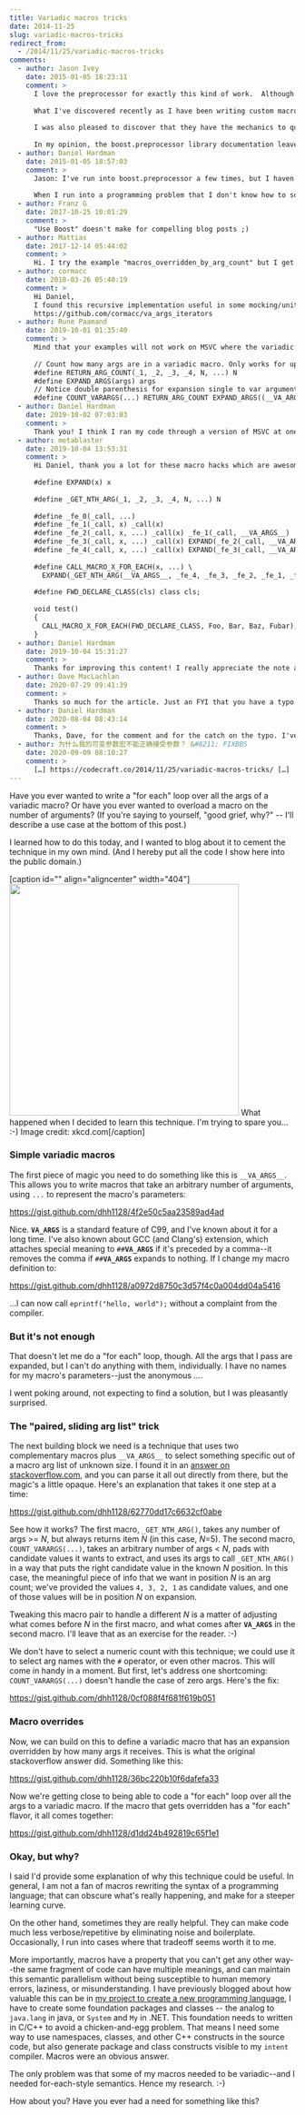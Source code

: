 ```yaml
---
title: Variadic macros tricks
date: 2014-11-25
slug: variadic-macros-tricks
redirect_from:
  - /2014/11/25/variadic-macros-tricks
comments:
  - author: Jason Ivey
    date: 2015-01-05 18:23:11
    comment: >
      I love the preprocessor for exactly this kind of work.  Although macros get a bad name these days, the preprocessor itself is still a powerful and wonderful tool when used for the problems you described.  
      
      What I've discovered recently as I have been writing custom macros is that many, if not all, of the underlying code I invent is already written in the boost.preprocessor library.  I'm not sure if it has an identical solution to what you have created above but I know it has a macro to convert the var_args to a count and list. (BOOST_PP_VARIADIC_TO_LIST)
      
      I was also pleased to discover that they have the mechanics to quickly implement my favorite preprocessor pattern you taught me years ago, the enum-declaration-via-include-file.  (BOOST_PP_ITERATION)
      
      In my opinion, the boost.preprocessor library documentation leaves a little to be desired in terms of examples and descriptions.  But there is a lot there to work with.
  - author: Daniel Hardman
    date: 2015-01-05 18:57:03
    comment: >
      Jason: I've run into boost.preprocessor a few times, but I haven't used it much. Shame on me! Thanks for reminding me to learn about it.
      
      When I run into a programming problem that I don't know how to solve, I often like to write my own solution--not so much because I want to *use* my own solution, as because I want to learn what it takes to solve the problem. Once I've solved it to my own satisfaction (and, sometimes, written about it so I understand how it works well), then I can appreciate a more elegant or general solution, and chuck my own. I'll have to look into boost.preprocessor to see if it solves the problem I was seeing in the intent codebase; if so, I'll gladly switch over, since I'm already using boost a fair amount.
  - author: Franz G
    date: 2017-10-25 10:01:29
    comment: >
      "Use Boost" doesn't make for compelling blog posts ;)
  - author: Mattias
    date: 2017-12-14 05:44:02
    comment: >
      Hi. I try the example "macros_overridden_by_arg_count" but I get the warning "not enoug parameter for macro '_GET_OVERRIDE'
  - author: cormacc
    date: 2018-03-26 05:40:19
    comment: >
      Hi Daniel,
      I found this recursive implementation useful in some mocking/unit testing work -- thanks! Wrapped it and some extensions in a ruby generator script for an arbitrary number of arguments here  if it's of any use to anyone else:
      https://github.com/cormacc/va_args_iterators
  - author: Rune Paamand
    date: 2019-10-01 01:35:40
    comment: >
      Mind that your examples will not work on MSVC where the variadic macro does not expand. You need an expansion step to achieve the `COUNT_VARARGS`:
      
      // Count how many args are in a variadic macro. Only works for up to N-1 args.
      #define RETURN_ARG_COUNT(_1, _2, _3, _4, N, ...) N
      #define EXPAND_ARGS(args) args
      // Notice double parenthesis for expansion single to var arguments
      #define COUNT_VARARGS(...) RETURN_ARG_COUNT EXPAND_ARGS((__VA_ARGS__, 4, 3, 2, 1, 0))
  - author: Daniel Hardman
    date: 2019-10-02 07:03:03
    comment: >
      Thank you! I think I ran my code through a version of MSVC at one point, but I've long since let any insight about it grow stale, so this is a great help. I appreciate the improvement.
  - author: metablaster
    date: 2019-10-04 13:53:31
    comment: >
      Hi Daniel, thank you a lot for these macro hacks which are awesome, I knew all of them except the "for each" macro, it doesn't work in MSVC out of the box, here is a trick for those who want to make it work!
      
      #define EXPAND(x) x
      
      #define _GET_NTH_ARG(_1, _2, _3, _4, N, ...) N
      
      #define _fe_0(_call, ...)
      #define _fe_1(_call, x) _call(x)
      #define _fe_2(_call, x, ...) _call(x) _fe_1(_call, __VA_ARGS__)
      #define _fe_3(_call, x, ...) _call(x) EXPAND(_fe_2(_call, __VA_ARGS__))
      #define _fe_4(_call, x, ...) _call(x) EXPAND(_fe_3(_call, __VA_ARGS__))
      
      #define CALL_MACRO_X_FOR_EACH(x, ...) \
      	EXPAND(_GET_NTH_ARG(__VA_ARGS__, _fe_4, _fe_3, _fe_2, _fe_1, _fe_0)(x, __VA_ARGS__))
      
      #define FWD_DECLARE_CLASS(cls) class cls;
      
      void test()
      {
      	CALL_MACRO_X_FOR_EACH(FWD_DECLARE_CLASS, Foo, Bar, Baz, Fubar);
      }
  - author: Daniel Hardman
    date: 2019-10-04 15:31:27
    comment: >
      Thanks for improving this content! I really appreciate the note about MSVC.
  - author: Dave MacLachlan
    date: 2020-07-29 09:41:39
    comment: >
      Thanks so much for the article. Just an FYI that you have a typo in your second `eprintf` block. I think you want `#__VA_ARGS__` as opposed to `#__VA_ARGS`
  - author: Daniel Hardman
    date: 2020-08-04 08:43:14
    comment: >
      Thanks, Dave, for the comment and for the catch on the typo. I've updated the gist.
  - author: 为什么我的可变参数宏不能正确接受参数？ &#8211; FIXBBS
    date: 2020-09-09 08:10:27
    comment: >
      […] https://codecraft.co/2014/11/25/variadic-macros-tricks/ […]
---
```

Have you ever wanted to write a "for each" loop over all the args of a variadic macro? Or have you ever wanted to overload a macro on the number of arguments? (If you're saying to yourself, "good grief, why?" -- I'll describe a use case at the bottom of this post.)

I learned how to do this today, and I wanted to blog about it to cement the technique in my own mind. (And I hereby put all the code I show here into the public domain.)

[caption id="" align="aligncenter" width="404"]<a href="http://xkcd.com/1319/"><img class="" src="http://imgs.xkcd.com/comics/automation.png" width="404" height="408"></a> What happened when I decided to learn this technique. I'm trying to spare you... :-) Image credit: xkcd.com[/caption]
<h3>Simple variadic macros</h3>
The first piece of magic you need to do something like this is <code>__VA_ARGS__</code>. This allows you to write macros that take an arbitrary number of arguments, using <code>...</code> to represent the macro's parameters:

https://gist.github.com/dhh1128/4f2e50c5aa23589ad4ad

Nice. <code>__VA_ARGS__</code> is a standard feature of C99, and I've known about it for a long time. I've also known about GCC (and Clang's) extension, which attaches special meaning to <code>##__VA_ARGS__</code> if it's preceded by a comma--it removes the comma if <code>##__VA_ARGS__</code> expands to nothing. If I change my macro definition to:

https://gist.github.com/dhh1128/a0972d8750c3d57f4c0a004dd04a5416

...I can now call <code>eprintf("hello, world");</code> without a complaint from the compiler.
<h3>But it's not enough</h3>
That doesn't let me do a "for each" loop, though. All the args that I pass are expanded, but I can't do anything with them, individually. I have no names for my macro's parameters--just the anonymous <em>...</em>.

I went poking around, not expecting to find a solution, but I was pleasantly surprised.

<!--more-->
<h3>The "paired, sliding arg list" trick</h3>
The next building block we need is a technique that uses two complementary macros plus <code>__VA_ARGS__</code> to select something specific out of a macro arg list of unknown size. I found it in an <a href="http://stackoverflow.com/a/11763277" target="_blank" rel="noopener">answer on stackoverflow.com</a>, and you can parse it all out directly from there, but the magic's a little opaque. Here's an explanation that takes it one step at a time:

https://gist.github.com/dhh1128/62770dd17c6632cf0abe

See how it works? The first macro, <code>_GET_NTH_ARG()</code>, takes any number of args >= <em>N</em>, but always returns item <em>N</em> (in this case, <em>N</em>=5). The second macro, <code>COUNT_VARARGS(...)</code>, takes an arbitrary number of args < <em>N</em>, pads with candidate values it wants to extract, and uses its args to call <code>_GET_NTH_ARG()</code> in a way that puts the right candidate value in the known <em>N</em> position. In this case, the meaningful piece of info that we want in position <em>N</em> is an arg count; we've provided the values <code>4, 3, 2, 1</code> as candidate values, and one of those values will be in position <em>N</em> on expansion.

Tweaking this macro pair to handle a different <em>N</em> is a matter of adjusting what comes before <em>N</em> in the first macro, and what comes after <code>__VA_ARGS__</code> in the second macro. I'll leave that as an exercise for the reader. :-)

We don't have to select a numeric count with this technique; we could use it to select arg names with the <code>#</code> operator, or even other macros. This will come in handy in a moment. But first, let's address one shortcoming: <code>COUNT_VARARGS(...)</code> doesn't handle the case of zero args. Here's the fix:

https://gist.github.com/dhh1128/0cf088f4f681f619b051
<h3>Macro overrides</h3>
Now, we can build on this to define a variadic macro that has an expansion overridden by how many args it receives. This is what the original stackoverflow answer did. Something like this:

https://gist.github.com/dhh1128/36bc220b10f6dafefa33

Now we're getting close to being able to code a "for each" loop over all the args to a variadic macro. If the macro that gets overridden has a "for each" flavor, it all comes together:

https://gist.github.com/dhh1128/d1dd24b492819c65f1e1
<h3>Okay, but why?</h3>
I said I'd provide some explanation of why this technique could be useful. In general, I am not a fan of macros rewriting the syntax of a programming language; that can obscure what's really happening, and make for a steeper learning curve.

On the other hand, sometimes they are really helpful. They can make code much less verbose/repetitive by eliminating noise and boilerplate. Occasionally, I run into cases where that tradeoff seems worth it to me.

More importantly, macros have a property that you can't get any other way--the same fragment of code can have multiple meanings, and can maintain this semantic parallelism without being susceptible to human memory errors, laziness, or misunderstanding. I have previously blogged about how valuable this can be in <a title="How Enums Spread Disease — And How To Cure It" href="on-bread-recipes-maps-and-intentions.md">my project to create a new programming language</a>, I have to create some foundation packages and classes -- the analog to <code>java.lang</code> in java, or <code>System</code> and <code>My</code> in .NET. This foundation needs to written in C/C++ to avoid a chicken-and-egg problem. That means I need some way to use namespaces, classes, and other C++ constructs in the source code, but also generate package and class constructs visible to my <code>intent</code> compiler. Macros were an obvious answer.

The only problem was that some of my macros needed to be variadic--and I needed for-each-style semantics. Hence my research. :-)

How about you? Have you ever had a need for something like this?
